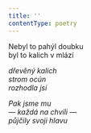 ```yaml
---
title: ''
contentType: poetry
---
```


<section>

Nebyl to pahýl doubku  
byl to kalich v mlází

_dřevěný kalich  
strom ocún  
rozhodla jsi_

</section>

<section>

_Pak jsme mu  
— každá na chvíli —  
půjčily svoji hlavu_

</section>
